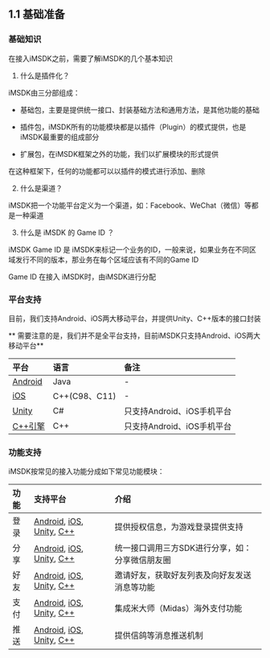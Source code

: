 ## 1.1 基础准备

### 基础知识

在接入iMSDK之前，需要了解iMSDK的几个基本知识

1. 什么是插件化？
  
  iMSDK由三分部组成：
  
  * 基础包，主要是提供统一接口、封装基础方法和通用方法，是其他功能的基础
  
  * 插件包，iMSDK所有的功能模块都是以插件（Plugin）的模式提供，也是iMSDK最重要的组成部分
  
  * 扩展包，在iMSDK框架之外的功能，我们以扩展模块的形式提供

  在这种框架下，任何的功能都可以以插件的模式进行添加、删除
  
2. 什么是渠道？

  iMSDK把一个功能平台定义为一个渠道，如：Facebook、WeChat（微信）等都是一种渠道

3. 什么是 iMSDK 的 Game ID ？

  iMSDK Game ID 是 iMSDK来标记一个业务的ID，一般来说，如果业务在不同区域发行不同的版本，那业务在每个区域应该有不同的Game ID
 
  Game ID 在接入 iMSDK时，由iMSDK进行分配

### 平台支持

目前，我们支持Android、iOS两大移动平台，并提供Unity、C++版本的接口封装

** 需要注意的是，我们并不是全平台支持，目前iMSDK只支持Android、iOS两大移动平台**

| 平台 | 语言 | 备注 |
| :-- | :-- | :-- |
| [Android](Android/README.md) | Java | - |
| [iOS](iOS/README.md) | C++(C98、C11) | - |
| [Unity](Unity/README.md) | C# | 只支持Android、iOS手机平台 |
| [C++引擎](Cpp/README.md) | C++ | 只支持Android、iOS手机平台 |

### 功能支持

iMSDK按常见的接入功能分成如下常见功能模块：

| 功能 | 支持平台 | 介绍 |
| :-- | :-- | :-- |
| 登录 | [Android](Android/Module/Push.md), [iOS](iOS/Module/Push.md), [Unity](Unity/Module/Push.md), [C++](Cpp/Module/Push.md) | 提供授权信息，为游戏登录提供支持 |
| 分享 | [Android](Android/Module/Push.md), [iOS](iOS/Module/Push.md), [Unity](Unity/Module/Push.md), [C++](Cpp/Module/Push.md) |统一接口调用三方SDK进行分享，如：分享微信朋友圈 |
| 好友 | [Android](Android/Module/Push.md), [iOS](iOS/Module/Push.md), [Unity](Unity/Module/Push.md), [C++](Cpp/Module/Push.md) |邀请好友，获取好友列表及向好友发送消息等功能 |
| 支付 | [Android](Android/Module/Push.md), [iOS](iOS/Module/Push.md), [Unity](Unity/Module/Push.md), [C++](Cpp/Module/Push.md) |集成米大师（Midas）海外支付功能 |
| 推送 | [Android](Android/Module/Push.md), [iOS](iOS/Module/Push.md), [Unity](Unity/Module/Push.md), [C++](Cpp/Module/Push.md) |提供信鸽等消息推送机制
